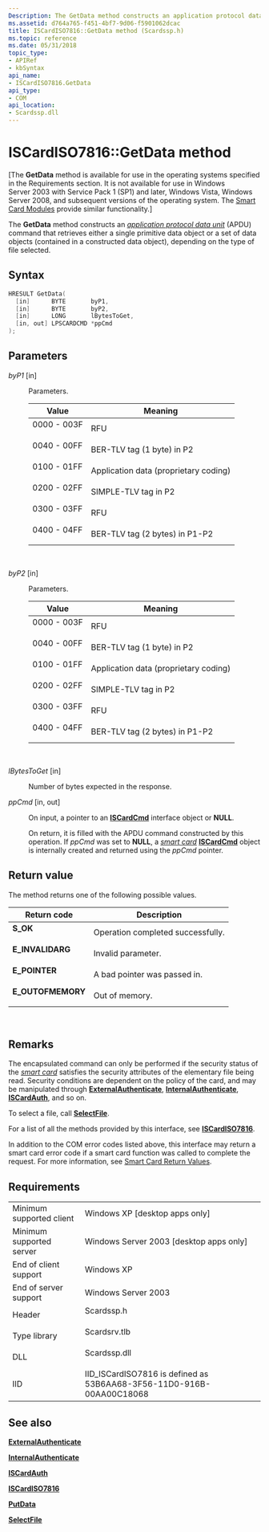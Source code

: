 ```yaml
---
Description: The GetData method constructs an application protocol data unit (APDU) command that retrieves either a single primitive data object or a set of data objects (contained in a constructed data object), depending on the type of file selected.
ms.assetid: d764a765-f451-4bf7-9d06-f5901062dcac
title: ISCardISO7816::GetData method (Scardssp.h)
ms.topic: reference
ms.date: 05/31/2018
topic_type: 
- APIRef
- kbSyntax
api_name: 
- ISCardISO7816.GetData
api_type: 
- COM
api_location: 
- Scardssp.dll
---
```


# ISCardISO7816::GetData method

\[The **GetData** method is available for use in the operating systems specified in the Requirements section. It is not available for use in Windows Server 2003 with Service Pack 1 (SP1) and later, Windows Vista, Windows Server 2008, and subsequent versions of the operating system. The [Smart Card Modules](https://msdn.microsoft.com/en-us/library/Dd627652(v=VS.85).aspx) provide similar functionality.\]

The **GetData** method constructs an [*application protocol data unit*](https://msdn.microsoft.com/en-us/library/ms721532(v=VS.85).aspx) (APDU) command that retrieves either a single primitive data object or a set of data objects (contained in a constructed data object), depending on the type of file selected.

## Syntax


```C++
HRESULT GetData(
  [in]      BYTE       byP1,
  [in]      BYTE       byP2,
  [in]      LONG       lBytesToGet,
  [in, out] LPSCARDCMD *ppCmd
);
```



## Parameters

<dl> <dt>

*byP1* \[in\]
</dt> <dd>

Parameters.



| Value                                                                                  | Meaning                                          |
|----------------------------------------------------------------------------------------|--------------------------------------------------|
| <dl> <dt>0000 - 003F</dt> </dl> | RFU<br/>                                   |
| <dl> <dt>0040 - 00FF</dt> </dl> | BER-TLV tag (1 byte) in P2<br/>            |
| <dl> <dt>0100 - 01FF</dt> </dl> | Application data (proprietary coding)<br/> |
| <dl> <dt>0200 - 02FF</dt> </dl> | SIMPLE-TLV tag in P2<br/>                  |
| <dl> <dt>0300 - 03FF</dt> </dl> | RFU<br/>                                   |
| <dl> <dt>0400 - 04FF</dt> </dl> | BER-TLV tag (2 bytes) in P1-P2<br/>        |



 

</dd> <dt>

*byP2* \[in\]
</dt> <dd>

Parameters.



| Value                                                                                  | Meaning                                          |
|----------------------------------------------------------------------------------------|--------------------------------------------------|
| <dl> <dt>0000 - 003F</dt> </dl> | RFU<br/>                                   |
| <dl> <dt>0040 - 00FF</dt> </dl> | BER-TLV tag (1 byte) in P2<br/>            |
| <dl> <dt>0100 - 01FF</dt> </dl> | Application data (proprietary coding)<br/> |
| <dl> <dt>0200 - 02FF</dt> </dl> | SIMPLE-TLV tag in P2<br/>                  |
| <dl> <dt>0300 - 03FF</dt> </dl> | RFU<br/>                                   |
| <dl> <dt>0400 - 04FF</dt> </dl> | BER-TLV tag (2 bytes) in P1-P2<br/>        |



 

</dd> <dt>

*lBytesToGet* \[in\]
</dt> <dd>

Number of bytes expected in the response.

</dd> <dt>

*ppCmd* \[in, out\]
</dt> <dd>

On input, a pointer to an [**ISCardCmd**](iscardcmd.md) interface object or **NULL**.

On return, it is filled with the APDU command constructed by this operation. If *ppCmd* was set to **NULL**, a [*smart card*](https://msdn.microsoft.com/en-us/library/ms721625(v=VS.85).aspx) [**ISCardCmd**](iscardcmd.md) object is internally created and returned using the *ppCmd* pointer.

</dd> </dl>

## Return value

The method returns one of the following possible values.



| Return code                                                                                   | Description                                  |
|-----------------------------------------------------------------------------------------------|----------------------------------------------|
| <dl> <dt>**S\_OK**</dt> </dl>          | Operation completed successfully.<br/> |
| <dl> <dt>**E\_INVALIDARG**</dt> </dl>  | Invalid parameter.<br/>                |
| <dl> <dt>**E\_POINTER**</dt> </dl>     | A bad pointer was passed in.<br/>      |
| <dl> <dt>**E\_OUTOFMEMORY**</dt> </dl> | Out of memory.<br/>                    |



 

## Remarks

The encapsulated command can only be performed if the security status of the [*smart card*](https://msdn.microsoft.com/en-us/library/ms721625(v=VS.85).aspx) satisfies the security attributes of the elementary file being read. Security conditions are dependent on the policy of the card, and may be manipulated through [**ExternalAuthenticate**](iscardiso7816-externalauthenticate.md), [**InternalAuthenticate**](iscardiso7816-internalauthenticate.md), [**ISCardAuth**](iscardauth.md), and so on.

To select a file, call [**SelectFile**](iscardiso7816-selectfile.md).

For a list of all the methods provided by this interface, see [**ISCardISO7816**](iscardiso7816.md).

In addition to the COM error codes listed above, this interface may return a smart card error code if a smart card function was called to complete the request. For more information, see [Smart Card Return Values](authentication-return-values.md).

## Requirements



|                                     |                                                                                         |
|-------------------------------------|-----------------------------------------------------------------------------------------|
| Minimum supported client<br/> | Windows XP \[desktop apps only\]<br/>                                             |
| Minimum supported server<br/> | Windows Server 2003 \[desktop apps only\]<br/>                                    |
| End of client support<br/>    | Windows XP<br/>                                                                   |
| End of server support<br/>    | Windows Server 2003<br/>                                                          |
| Header<br/>                   | <dl> <dt>Scardssp.h</dt> </dl>   |
| Type library<br/>             | <dl> <dt>Scardsrv.tlb</dt> </dl> |
| DLL<br/>                      | <dl> <dt>Scardssp.dll</dt> </dl> |
| IID<br/>                      | IID\_ISCardISO7816 is defined as 53B6AA68-3F56-11D0-916B-00AA00C18068<br/>        |



## See also

<dl> <dt>

[**ExternalAuthenticate**](iscardiso7816-externalauthenticate.md)
</dt> <dt>

[**InternalAuthenticate**](iscardiso7816-internalauthenticate.md)
</dt> <dt>

[**ISCardAuth**](iscardauth.md)
</dt> <dt>

[**ISCardISO7816**](iscardiso7816.md)
</dt> <dt>

[**PutData**](iscardiso7816-putdata.md)
</dt> <dt>

[**SelectFile**](iscardiso7816-selectfile.md)
</dt> </dl>

 

 




